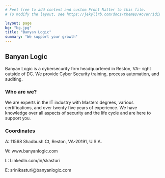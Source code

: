 ```yaml
---
# Feel free to add content and custom Front Matter to this file.
# To modify the layout, see https://jekyllrb.com/docs/themes/#overriding-theme-defaults

layout: page
bg: "bg.jpg"
title: "Banyan Logic"
summary: "We support your growth"
---
```


## Banyan Logic

Banyan Logic is a cybersecurity firm headquartered in Reston, VA– right outside of DC. We provide Cyber Security training, process automation, and auditing.

### Who are we?

We are experts in the IT industry with Masters degrees, various certifications, and over twenty five years of experience. We have knowledge over all aspects of security and the life cycle and are here to support you. 

### Coordinates
A: 11568 Shadbush Ct, Reston, VA-20191, U.S.A.
<p>
W: www.banyanlogic.com
<p>
L: LinkedIn.com/in/skasturi
<p>
E: srinikasturi@banyanlogic.com
